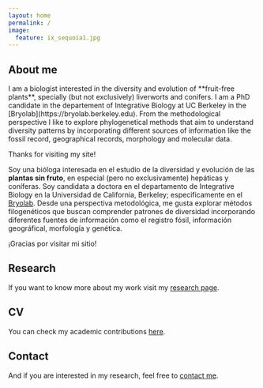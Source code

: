 ```yaml
---
layout: home
permalink: /
image:
  feature: ix_sequoia1.jpg
---
```


<h2> About me </h2>
I am a biologist interested in the diversity and evolution of **fruit-free plants**, specially (but not exclusively) liverworts and conifers. I am a PhD candidate in the departement of Integrative Biology at UC Berkeley in the [Bryolab](https://bryolab.berkeley.edu). 
From the methodological perspective I like to explore phylogenetical methods that aim to understand diversity patterns by incorporating different sources of information like the fossil record, geographical records, morphology and molecular data.

Thanks for visiting my site!

Soy una bióloga interesada en el estudio de la diversidad y evolución de las **plantas sin fruto**, en especial (pero no exclusivamente) hepáticas y coníferas. Soy candidata a doctora en el departamento de Integrative Biology en la Universidad de California, Berkeley; especificamente en el [Bryolab](https://bryolab.berkeley.edu).
Desde una perspectiva metodológica, me gusta explorar métodos filogenéticos que buscan comprender patrones de diversidad incorporando diferentes fuentes de información como el registro fósil, información geográfical, morfología y genética.

¡Gracias por visitar mi sitio!

<div class="tiles">

<div class="tile">
  <h2 class="post-title">Research</h2>
  <p class="post-excerpt">If you want to know more about my work visit my <a href="/research">research page</a>.</p>
</div><!-- /.tile -->

<div class="tile">
  <h2 class="post-title">CV</h2>
  <p class="post-excerpt"> You can check my academic contributions <a href="cv.md">here</a>.</p>
</div><!-- /.tile -->

<div class="tile">
  <h2 class="post-title">Contact</h2>
  <p class="post-excerpt"> And if you are interested in my research, feel free to <a href="/cv">contact me</a>.</p>
</div><!-- /.tile -->


